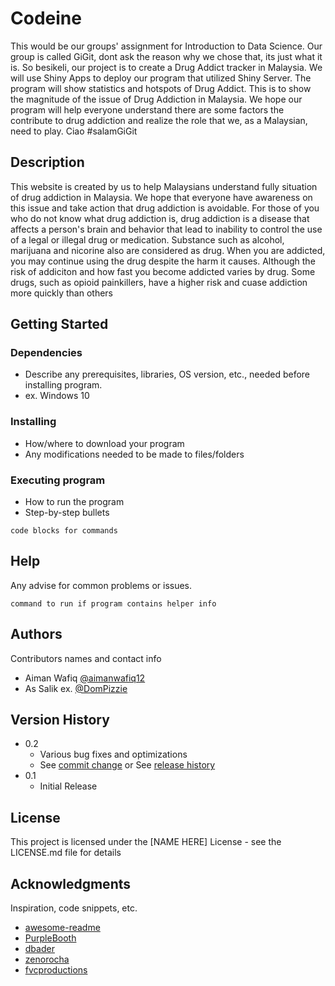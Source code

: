 # Codeine

This would be our groups' assignment for Introduction to Data Science. Our group is called GiGit, dont ask the reason why we chose that, its just what it is.
So besikeli, our project is to create a Drug Addict tracker in Malaysia. We will use Shiny Apps to deploy our program that utilized Shiny Server.
The program will show statistics and hotspots of Drug Addict. This is to show the magnitude of the issue of Drug Addiction in Malaysia.
We hope our program will help everyone understand there are some factors the contribute to drug addiction and realize the role that we, as a Malaysian, need to play.
Ciao #salamGiGit

## Description

This website is created by us to help Malaysians understand fully situation of drug addiction in Malaysia. We hope that everyone have awareness on this issue and take action that drug addiction is avoidable. For those of you who do not know what drug addiction is, drug addiction is a disease that affects a person's brain and behavior that lead to inability to control the use of a legal or illegal drug or medication. Substance such as alcohol, marijuana and nicorine also are considered as drug. When you are addicted, you may continue using the drug despite the harm it causes. Although the risk of addiciton and how fast you become addicted varies by drug. Some drugs, such as opioid painkillers, have a higher risk and cuase addiction more quickly than others

## Getting Started

### Dependencies

* Describe any prerequisites, libraries, OS version, etc., needed before installing program.
* ex. Windows 10

### Installing

* How/where to download your program
* Any modifications needed to be made to files/folders

### Executing program

* How to run the program
* Step-by-step bullets
```
code blocks for commands
```

## Help

Any advise for common problems or issues.
```
command to run if program contains helper info
```

## Authors

Contributors names and contact info

- Aiman Wafiq [@aimanwafiq12](https://github.com/aimanwafiq12)
- As Salik
ex. [@DomPizzie](https://twitter.com/dompizzie)

## Version History

* 0.2
    * Various bug fixes and optimizations
    * See [commit change]() or See [release history]()
* 0.1
    * Initial Release

## License

This project is licensed under the [NAME HERE] License - see the LICENSE.md file for details

## Acknowledgments

Inspiration, code snippets, etc.
* [awesome-readme](https://github.com/matiassingers/awesome-readme)
* [PurpleBooth](https://gist.github.com/PurpleBooth/109311bb0361f32d87a2)
* [dbader](https://github.com/dbader/readme-template)
* [zenorocha](https://gist.github.com/zenorocha/4526327)
* [fvcproductions](https://gist.github.com/fvcproductions/1bfc2d4aecb01a834b46)
